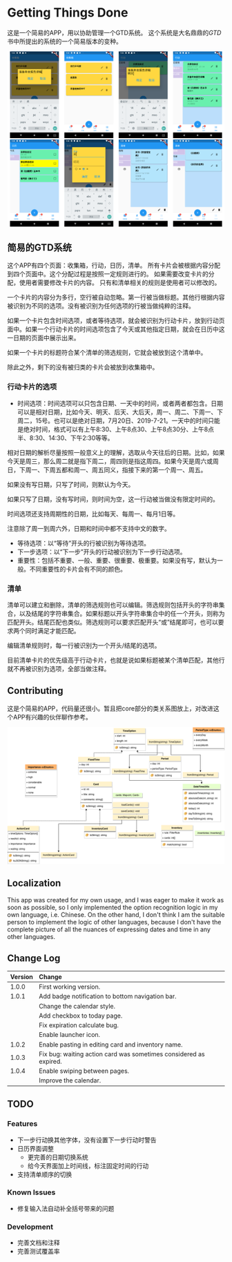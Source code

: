 # Getting Things Done

这是一个简易的APP，用以协助管理一个GTD系统。
这个系统是大名鼎鼎的*GTD*书中所提出的系统的一个简易版本的变种。

![](docs/1234.png)
![](docs/5678.png)

## 简易的GTD系统

这个APP有四个页面：收集箱，行动，日历，清单。
所有卡片会被根据内容分配到四个页面中。这个分配过程是按照一定规则进行的。
如果需要改变卡片的分配，使用者需要修改卡片的内容。
只有和清单相关的规则是使用者可以修改的。

一个卡片的内容分为多行，空行被自动忽略。第一行被当做标题。其他行根据内容被识别为不同的选项。没有被识别为任何选项的行被当做纯粹的注释。

如果一个卡片包含时间选项，或者等待选项，就会被识别为行动卡片，放到行动页面中。如果一个行动卡片的时间选项包含了今天或其他指定日期，就会在日历中这一日期的页面中展示出来。

如果一个卡片的标题符合某个清单的筛选规则，它就会被放到这个清单中。

除此之外，剩下的没有被归类的卡片会被放到收集箱中。

### 行动卡片的选项

- 时间选项：时间选项可以只包含日期、一天中的时间，或者两者都包含。日期可以是相对日期，比如今天、明天、后天、大后天，周一、周二、下周一、下周二，15号。也可以是绝对日期，7月20日、2019-7-21。一天中的时间只能是绝对时间，格式可以有上午8:30、上午8点30、上午8点30分、上午8点半、8:30、14:30、下午2:30等等。

相对日期的解析尽量按照一般意义上的理解，选取从今天往后的日期。比如，如果今天是周三，那么周二就是指下周二，周四则是指这周四。如果今天是周六或周日，下周一、下周五都和周一、周五同义，指接下来的第一个周一、周五。

如果没有写日期，只写了时间，则默认为今天。

如果只写了日期，没有写时间，则时间为空，这一行动被当做没有限定时间的。

时间选项还支持周期性的日期，比如每天、每周一、每月1日等。

注意除了周一到周六外，日期和时间中都不支持中文的数字。

- 等待选项：以“等待”开头的行被识别为等待选项。
- 下一步选项：以“下一步”开头的行动被识别为下一步行动选项。
- 重要性：包括不重要、一般、重要、很重要、极重要。如果没有写，默认为一般。不同重要性的卡片会有不同的颜色。

### 清单

清单可以建立和删除，清单的筛选规则也可以编辑。筛选规则包括开头的字符串集合，以及结尾的字符串集合。如果标题以开头字符串集合中的任一个开头，则称为匹配开头。结尾匹配也类似。筛选规则可以要求匹配开头“或”结尾即可，也可以要求两个同时满足才能匹配。

编辑清单规则时，每一行被识别为一个开头/结尾的选项。

目前清单卡片的优先级高于行动卡片，也就是说如果标题被某个清单匹配，其他行就不再被识别为选项，全部当做注释。

## Contributing

这是个简易的APP，代码量还很小。暂且把core部分的类关系图放上，对改进这个APP有兴趣的伙伴聊作参考。

![](docs/classes.png)

## Localization

This app was created for my own usage, and I was eager to make it work as soon as possible, so I only implemented the option recognition logic in my own language, i.e. Chinese.
On the other hand, I don't think I am the suitable person to implement the logic of other languages, because I don't have the complete picture of all the nuances of expressing dates and time in any other languages.

## Change Log

| Version | Change |
|:------- |:------ |
| 1.0.0   | First working version. |
| 1.0.1   | Add badge notification to bottom navigation bar. |
|         | Change the calendar style. |
|         | Add checkbox to today page. |
|         | Fix expiration calculate bug. |
|         | Enable launcher icon. |
| 1.0.2   | Enable pasting in editing card and inventory name. |
| 1.0.3   | Fix bug: waiting action card was sometimes considered as expired. |
| 1.0.4   | Enable swiping between pages. |
|         | Improve the calendar. |

## TODO

### Features

- 下一步行动换其他字体，没有设置下一步行动时警告
- 日历界面调整
  - 更完善的日期切换系统
  - 给今天界面加上时间线，标注固定时间的行动
- 支持清单顺序的切换

### Known Issues

- 修复输入法自动补全括号带来的问题

### Development

- 完善文档和注释
- 完善测试覆盖率
